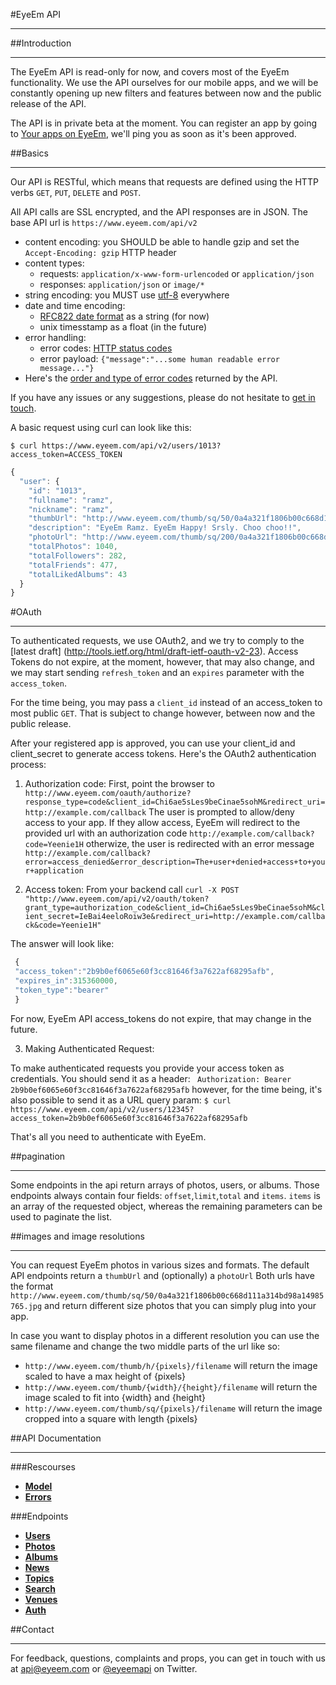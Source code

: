 #EyeEm API
***

##Introduction
***

The EyeEm API is read-only for now, and covers most of the EyeEm functionality. We use the API ourselves for our mobile apps, and we will be constantly opening up new filters and features between now and the public release of the API.

The API is in private beta at the moment. You can register an app by going to [Your apps on EyeEm](http://eyeem.com/developers), we'll ping you as soon as it's been approved.

##Basics
***

Our API is RESTful, which means that requests are defined using the HTTP verbs `GET`, `PUT`, `DELETE` and `POST`. 

All API calls are SSL encrypted, and the API responses are in JSON. The base API url is `https://www.eyeem.com/api/v2`

  * content encoding: you SHOULD be able to handle gzip and set the `Accept-Encoding: gzip` HTTP header
  * content types:
    * requests:  `application/x-www-form-urlencoded` or `application/json`
    * responses:  `application/json` or `image/*`
  * string encoding: you MUST use [utf-8](http://tools.ietf.org/html/rfc3629) everywhere
  * date and time encoding:  
    * [RFC822 date format](http://tools.ietf.org/html/rfc822) as a string (for now)
    * unix timesstamp as a float (in the future)
  * error handling:
    * error codes: [HTTP status codes](http://en.wikipedia.org/wiki/List_of_HTTP_status_codes)
    * error payload: `{"message":"...some human readable error message..."}`
  * Here's the [order and type of error codes](errors) returned by the API.

If you have any issues or any suggestions, please do not hesitate to [get in touch](mailto:api@eyeem.com).

A basic request using curl can look like this:

`$ curl https://www.eyeem.com/api/v2/users/1013?access_token=ACCESS_TOKEN`

```javascript
{
  "user": {
    "id": "1013",
    "fullname": "ramz",
    "nickname": "ramz",
    "thumbUrl": "http://www.eyeem.com/thumb/sq/50/0a4a321f1806b00c668d111a314bd98a14985765.jpg",
    "description": "EyeEm Ramz. EyeEm Happy! Srsly. Choo choo!!",
    "photoUrl": "http://www.eyeem.com/thumb/sq/200/0a4a321f1806b00c668d111a314bd98a14985765.jpg",
    "totalPhotos": 1040,
    "totalFollowers": 282,
    "totalFriends": 477,
    "totalLikedAlbums": 43
  }
}
```

#OAuth
***
To authenticated requests, we use OAuth2, and we try to comply to the [latest draft] (http://tools.ietf.org/html/draft-ietf-oauth-v2-23). Access Tokens do not expire, at the moment, however, that may also change, and we may start sending `refresh_token` and an `expires` parameter with the `access_token`.

For the time being, you may pass a `client_id` instead of an access_token to most public `GET`. That is subject to change however, between now and the public release.

After your registered app is approved, you can use your client_id and client_secret to generate access tokens. Here's the OAuth2 authentication process:

1) Authorization code:
First, point the browser to `http://www.eyeem.com/oauth/authorize?response_type=code&client_id=Chi6ae5sLes9beCinae5sohM&redirect_uri=http://example.com/callback`
The user is prompted to allow/deny access to your app. If they allow access, EyeEm will redirect to the provided url with an authorization code
`http://example.com/callback?code=Yeenie1H`
otherwize, the user is redirected with an error message
` http://example.com/callback?error=access_denied&error_description=The+user+denied+access+to+your+application`

2) Access token:
From your backend call
 `curl -X POST "http://www.eyeem.com/api/v2/oauth/token?grant_type=authorization_code&client_id=Chi6ae5sLes9beCinae5sohM&client_secret=IeBai4eeloRoiw3e&redirect_uri=http://example.com/callback&code=Yeenie1H"`

The answer will look like:
```javascript
 {
 "access_token":"2b9b0ef6065e60f3cc81646f3a7622af68295afb",
 "expires_in":315360000,
 "token_type":"bearer"
 }
```
For now, EyeEm API access_tokens do not expire, that may change in the future.

3) Making Authenticated Request:

 To make authenticated requests you provide your access token as credentials. You should send it as a header:
` Authorization: Bearer 2b9b0ef6065e60f3cc81646f3a7622af68295afb`
however, for the time being, it's also possible to send it as a  URL query param:
`$ curl https://www.eyeem.com/api/v2/users/12345?access_token=2b9b0ef6065e60f3cc81646f3a7622af68295afb`

That's all you need to authenticate with EyeEm.

##pagination
***

Some endpoints in the api return arrays of photos, users, or albums. Those endpoints always contain four fields: `offset`,`limit`,`total` and `items`. `items` is an array of the requested object, whereas the remaining parameters can be used to paginate the list.

##images and image resolutions
***

You can request EyeEm photos in various sizes and formats. The default API endpoints return a `thumbUrl` and (optionally) a `photoUrl`
Both urls have the format `http://www.eyeem.com/thumb/sq/50/0a4a321f1806b00c668d111a314bd98a14985765.jpg` and return different size photos that you can simply plug into your app. 

In case you want to display photos in a different resolution you can use the same filename and change the two middle parts of the url like so:
- `http://www.eyeem.com/thumb/h/{pixels}/filename` will return the image scaled to have a max height of {pixels}
- `http://www.eyeem.com/thumb/{width}/{height}/filename` will return the image scaled to fit into {width} and {height}
- `http://www.eyeem.com/thumb/sq/{pixels}/filename` will return the image cropped into a square with length {pixels}

##API Documentation
***
###Rescourses
* **[Model](https://github.com/eyeem/API/blob/master/resources/model.md)**
* **[Errors](https://github.com/eyeem/API/blob/master/resources/errors.md)**

###Endpoints

* **[Users](https://github.com/eyeem/API/blob/master/endpoints/users.md)** 
* **[Photos](https://github.com/eyeem/API/blob/master/endpoints/photos.md)**
* **[Albums](https://github.com/eyeem/API/blob/master/endpoints/albums.md)**
* **[News](https://github.com/eyeem/API/blob/master/endpoints/news.md)**
* **[Topics](https://github.com/eyeem/API/blob/master/endpoints/topics.md)**
* **[Search](https://github.com/eyeem/API/blob/master/endpoints/search.md)**
* **[Venues](https://github.com/eyeem/API/blob/master/endpoints/venues.md)**
* **[Auth](https://github.com/eyeem/API/blob/master/endpoints/auth.md)**
  
##Contact
***

For feedback, questions, complaints and props, you can get in touch with us at [api@eyeem.com](mailto:api@eyeem.com) or [@eyeemapi](http://twitter.com/eyeemapi) on Twitter.